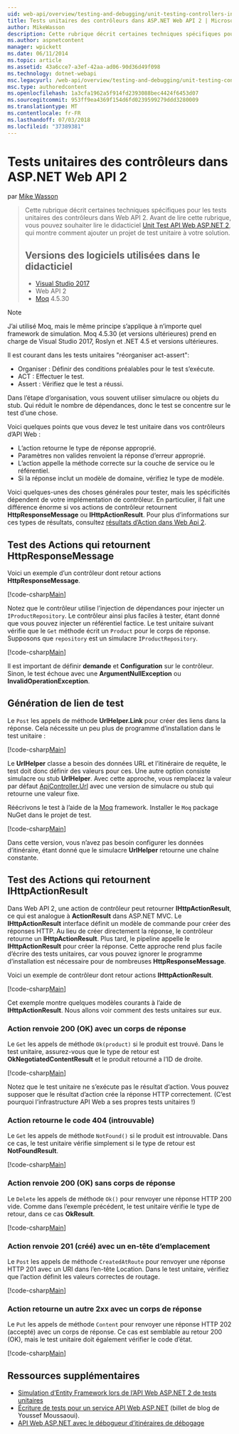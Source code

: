 ```yaml
---
uid: web-api/overview/testing-and-debugging/unit-testing-controllers-in-web-api
title: Tests unitaires des contrôleurs dans ASP.NET Web API 2 | Microsoft Docs
author: MikeWasson
description: Cette rubrique décrit certaines techniques spécifiques pour les tests unitaires des contrôleurs dans Web API 2. Avant de lire cette rubrique, il est conseillé de lire le didacticiel unité …
ms.author: aspnetcontent
manager: wpickett
ms.date: 06/11/2014
ms.topic: article
ms.assetid: 43a6cce7-a3ef-42aa-ad06-90d36d49f098
ms.technology: dotnet-webapi
msc.legacyurl: /web-api/overview/testing-and-debugging/unit-testing-controllers-in-web-api
msc.type: authoredcontent
ms.openlocfilehash: 1a3cfa1962a5f914fd2393088bec4424f6453d07
ms.sourcegitcommit: 953ff9ea4369f154d6fd0239599279ddd3280009
ms.translationtype: MT
ms.contentlocale: fr-FR
ms.lasthandoff: 07/03/2018
ms.locfileid: "37389381"
---
```

<a name="unit-testing-controllers-in-aspnet-web-api-2"></a>Tests unitaires des contrôleurs dans ASP.NET Web API 2
====================
par [Mike Wasson](https://github.com/MikeWasson)

> Cette rubrique décrit certaines techniques spécifiques pour les tests unitaires des contrôleurs dans Web API 2. Avant de lire cette rubrique, vous pouvez souhaiter lire le didacticiel [Unit Test API Web ASP.NET 2](unit-testing-with-aspnet-web-api.md), qui montre comment ajouter un projet de test unitaire à votre solution.
> 
> ## <a name="software-versions-used-in-the-tutorial"></a>Versions des logiciels utilisées dans le didacticiel
> 
> - [Visual Studio 2017](https://www.visualstudio.com/vs/)
> - Web API 2
> - [Moq](https://github.com/Moq) 4.5.30

> [!NOTE]
> J’ai utilisé Moq, mais le même principe s’applique à n’importe quel framework de simulation. Moq 4.5.30 (et versions ultérieures) prend en charge de Visual Studio 2017, Roslyn et .NET 4.5 et versions ultérieures.

Il est courant dans les tests unitaires &quot;réorganiser act-assert&quot;:

- Organiser : Définir des conditions préalables pour le test s’exécute.
- ACT : Effectuer le test.
- Assert : Vérifiez que le test a réussi.

Dans l’étape d’organisation, vous souvent utiliser simulacre ou objets du stub. Qui réduit le nombre de dépendances, donc le test se concentre sur le test d’une chose.

Voici quelques points que vous devez le test unitaire dans vos contrôleurs d’API Web :

- L’action retourne le type de réponse approprié.
- Paramètres non valides renvoient la réponse d’erreur approprié.
- L’action appelle la méthode correcte sur la couche de service ou le référentiel.
- Si la réponse inclut un modèle de domaine, vérifiez le type de modèle.

Voici quelques-unes des choses générales pour tester, mais les spécificités dépendent de votre implémentation de contrôleur. En particulier, il fait une différence énorme si vos actions de contrôleur retournent **HttpResponseMessage** ou **IHttpActionResult**. Pour plus d’informations sur ces types de résultats, consultez [résultats d’Action dans Web Api 2](../getting-started-with-aspnet-web-api/action-results.md).

## <a name="testing-actions-that-return-httpresponsemessage"></a>Test des Actions qui retournent HttpResponseMessage

Voici un exemple d’un contrôleur dont retour actions **HttpResponseMessage**.

[!code-csharp[Main](unit-testing-controllers-in-web-api/samples/sample1.cs)]

Notez que le contrôleur utilise l’injection de dépendances pour injecter un `IProductRepository`. Le contrôleur ainsi plus faciles à tester, étant donné que vous pouvez injecter un référentiel factice. Le test unitaire suivant vérifie que le `Get` méthode écrit un `Product` pour le corps de réponse. Supposons que `repository` est un simulacre `IProductRepository`.

[!code-csharp[Main](unit-testing-controllers-in-web-api/samples/sample2.cs)]

Il est important de définir **demande** et **Configuration** sur le contrôleur. Sinon, le test échoue avec une **ArgumentNullException** ou **InvalidOperationException**.

## <a name="testing-link-generation"></a>Génération de lien de test

Le `Post` les appels de méthode **UrlHelper.Link** pour créer des liens dans la réponse. Cela nécessite un peu plus de programme d’installation dans le test unitaire :

[!code-csharp[Main](unit-testing-controllers-in-web-api/samples/sample3.cs)]

Le **UrlHelper** classe a besoin des données URL et l’itinéraire de requête, le test doit donc définir des valeurs pour ces. Une autre option consiste simulacre ou stub **UrlHelper**. Avec cette approche, vous remplacez la valeur par défaut [ApiController.Url](https://msdn.microsoft.com/library/system.web.http.apicontroller.url.aspx) avec une version de simulacre ou stub qui retourne une valeur fixe.

Réécrivons le test à l’aide de la [Moq](https://github.com/Moq) framework. Installer le `Moq` package NuGet dans le projet de test.

[!code-csharp[Main](unit-testing-controllers-in-web-api/samples/sample4.cs)]

Dans cette version, vous n’avez pas besoin configurer les données d’itinéraire, étant donné que le simulacre **UrlHelper** retourne une chaîne constante.


## <a name="testing-actions-that-return-ihttpactionresult"></a>Test des Actions qui retournent IHttpActionResult

Dans Web API 2, une action de contrôleur peut retourner **IHttpActionResult**, ce qui est analogue à **ActionResult** dans ASP.NET MVC. Le **IHttpActionResult** interface définit un modèle de commande pour créer des réponses HTTP. Au lieu de créer directement la réponse, le contrôleur retourne un **IHttpActionResult**. Plus tard, le pipeline appelle le **IHttpActionResult** pour créer la réponse. Cette approche rend plus facile d’écrire des tests unitaires, car vous pouvez ignorer le programme d’installation est nécessaire pour de nombreuses **HttpResponseMessage**.

Voici un exemple de contrôleur dont retour actions **IHttpActionResult**.

[!code-csharp[Main](unit-testing-controllers-in-web-api/samples/sample5.cs)]

Cet exemple montre quelques modèles courants à l’aide de **IHttpActionResult**. Nous allons voir comment des tests unitaires sur eux.

### <a name="action-returns-200-ok-with-a-response-body"></a>Action renvoie 200 (OK) avec un corps de réponse

Le `Get` les appels de méthode `Ok(product)` si le produit est trouvé. Dans le test unitaire, assurez-vous que le type de retour est **OkNegotiatedContentResult** et le produit retourné a l’ID de droite.

[!code-csharp[Main](unit-testing-controllers-in-web-api/samples/sample6.cs)]

Notez que le test unitaire ne s’exécute pas le résultat d’action. Vous pouvez supposer que le résultat d’action crée la réponse HTTP correctement. (C’est pourquoi l’infrastructure API Web a ses propres tests unitaires !)

### <a name="action-returns-404-not-found"></a>Action retourne le code 404 (introuvable)

Le `Get` les appels de méthode `NotFound()` si le produit est introuvable. Dans ce cas, le test unitaire vérifie simplement si le type de retour est **NotFoundResult**.

[!code-csharp[Main](unit-testing-controllers-in-web-api/samples/sample7.cs)]

### <a name="action-returns-200-ok-with-no-response-body"></a>Action renvoie 200 (OK) sans corps de réponse

Le `Delete` les appels de méthode `Ok()` pour renvoyer une réponse HTTP 200 vide. Comme dans l’exemple précédent, le test unitaire vérifie le type de retour, dans ce cas **OkResult**.

[!code-csharp[Main](unit-testing-controllers-in-web-api/samples/sample8.cs)]

### <a name="action-returns-201-created-with-a-location-header"></a>Action renvoie 201 (créé) avec un en-tête d’emplacement

Le `Post` les appels de méthode `CreatedAtRoute` pour renvoyer une réponse HTTP 201 avec un URI dans l’en-tête Location. Dans le test unitaire, vérifiez que l’action définit les valeurs correctes de routage.

[!code-csharp[Main](unit-testing-controllers-in-web-api/samples/sample9.cs)]

### <a name="action-returns-another-2xx-with-a-response-body"></a>Action retourne un autre 2xx avec un corps de réponse

Le `Put` les appels de méthode `Content` pour renvoyer une réponse HTTP 202 (accepté) avec un corps de réponse. Ce cas est semblable au retour 200 (OK), mais le test unitaire doit également vérifier le code d’état.

[!code-csharp[Main](unit-testing-controllers-in-web-api/samples/sample10.cs)]

## <a name="additional-resources"></a>Ressources supplémentaires

- [Simulation d’Entity Framework lors de l’API Web ASP.NET 2 de tests unitaires](mocking-entity-framework-when-unit-testing-aspnet-web-api-2.md)
- [Écriture de tests pour un service API Web ASP.NET](https://blogs.msdn.com/b/youssefm/archive/2013/01/28/writing-tests-for-an-asp-net-webapi-service.aspx) (billet de blog de Youssef Moussaoui).
- [API Web ASP.NET avec le débogueur d’itinéraires de débogage](https://blogs.msdn.com/b/webdev/archive/2013/04/04/debugging-asp-net-web-api-with-route-debugger.aspx)
